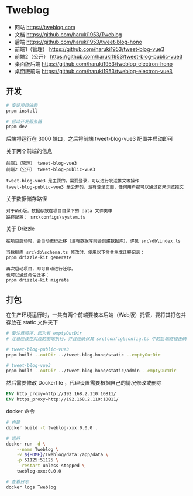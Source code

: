 # Tweblog

- 网站 https://tweblog.com
- 文档 https://github.com/haruki1953/Tweblog
- 后端 https://github.com/haruki1953/tweet-blog-hono
- 前端1（管理） https://github.com/haruki1953/tweet-blog-vue3
- 前端2（公开） https://github.com/haruki1953/tweet-blog-public-vue3
- 桌面版后端 https://github.com/haruki1953/tweblog-electron-hono
- 桌面版前端 https://github.com/haruki1953/tweblog-electron-vue3

## 开发

```sh
# 安装项目依赖
pnpm install

# 启动开发服务器
pnpm dev
```

后端将运行在 3000 端口，之后将前端 tweet-blog-vue3 配置并启动即可

关于两个前端的信息
```
前端1（管理） tweet-blog-vue3
前端2（公开） tweet-blog-public-vue3

tweet-blog-vue3 是主要的，需要登录，可以进行发送推文等操作
tweet-blog-public-vue3 是公开的，没有登录页面，任何用户都可以通过它来浏览推文
```

关于数据储存路径
```
对于Web版，数据存放在项目目录下的 data 文件夹中
路径配置： src\configs\system.ts
```

关于 Drizzle
```
在项目启动时，会自动进行迁移（没有数据库则会创建数据库），详见 src\db\index.ts

当数据库 src\db\schema.ts 修改时，使用以下命令生成迁移记录：
pnpm drizzle-kit generate

再次启动项目，即可自动进行迁移。
也可以通过命令迁移：
pnpm drizzle-kit migrate
```

## 打包
在生产环境运行时，一共有两个前端要被本后端（Web版）托管，要将其打包并存放在 static 文件夹下
```sh
# 要注意顺序，因为有 emptyOutDir
# 注意应该在对应的前端执行，并且应确保其 src\config\config.ts 中的后端路径正确

# tweet-blog-public-vue3
pnpm build --outDir ../tweet-blog-hono/static --emptyOutDir

# tweet-blog-vue3
pnpm build --outDir ../tweet-blog-hono/static/admin --emptyOutDir
```

然后需要修改 Dockerfile ，代理设置需要根据自己的情况修改或删除
```Dockerfile
ENV http_proxy=http://192.168.2.110:10811/
ENV https_proxy=http://192.168.2.110:10811/
```

docker 命令
```sh
# 构建
docker build -t tweblog-xxx:0.0.0 .

# 运行
docker run -d \
	--name Tweblog \
	-v ${HOME}/Tweblog/data:/app/data \
	-p 51125:51125 \
	--restart unless-stopped \
	tweblog-xxx:0.0.0

# 查看日志
docker logs Tweblog
```
